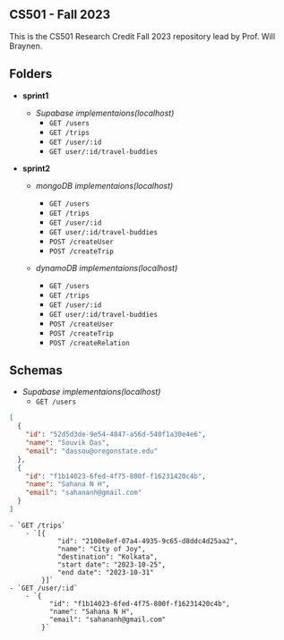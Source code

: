 ## CS501 - Fall 2023

This is the CS501 Research Credit Fall 2023 repository lead by Prof. Will Braynen. 

## Folders

- **sprint1** 
	- _Supabase implementaions(localhost)_ 
		- `GET /users`
		- `GET /trips` 
		- `GET /user/:id` 
		- `GET user/:id/travel-buddies`

- **sprint2** 
	- _mongoDB implementaions(localhost)_
		- `GET /users` 
		- `GET /trips`
		- `GET /user/:id`
		- `GET user/:id/travel-buddies`
		- `POST /createUser` 
		- `POST /createTrip`
	
	- _dynamoDB implementaions(localhost)_
		- `GET /users` 
		- `GET /trips`
		- `GET /user/:id`
		- `GET user/:id/travel-buddies`
		- `POST /createUser` 
		- `POST /createTrip`
		- `POST /createRelation`

## Schemas

- _Supabase implementaions(localhost)_
	- `GET /users`
```json
[
  {
    "id": "52d5d3de-9e54-4847-a56d-540f1a30e4e6",
    "name": "Souvik Das",
    "email": "dassou@oregonstate.edu"
  },
  {
    "id": "f1b14023-6fed-4f75-800f-f16231420c4b",
    "name": "Sahana N H",
    "email": "sahananh@gmail.com"
  }
] 
```
	- `GET /trips`
		- `[{
			    "id": "2100e8ef-07a4-4935-9c65-d8ddc4d25aa2",
			    "name": "City of Joy",
			    "destination": "Kolkata",
			    "start date": "2023-10-25",
			    "end date": "2023-10-31"
			}]`
	- `GET /user/:id`
		- `{
			  "id": "f1b14023-6fed-4f75-800f-f16231420c4b",
			  "name": "Sahana N H",
			  "email": "sahananh@gmail.com"
			}`